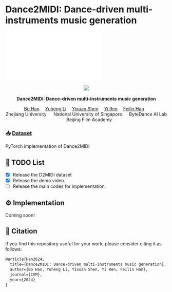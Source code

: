 # Dance2MIDI: Dance-driven multi-instruments music generation

![visualization](./assets/vis.pdf)



<p align="center">
  <a href='https://dance2midi.github.io/'>
  <img src='https://img.shields.io/badge/Project-Page-orange?style=flat&logo=Google%20chrome&logoColor=orange'></a>



<p align="center">
<!-- <h1 align="center">InterDiff: Generating 3D Human-Object Interactions with Physics-Informed Diffusion</h1> -->
<strong>Dance2MIDI: Dance-driven multi-instruments music generation</strong></h1>
   <p align="center">
    <a href='' target='_blank'>Bo Han</a>&emsp;
    <a href='' target='_blank'>Yuheng Li</a>&emsp;
    <a href='' target='_blank'>Yixuan Shen</a>&emsp;
    <a href='https://rayeren.github.io/' target='_blank'>Yi Ren</a>&emsp;
    <a href='https://feilinh.cn/' target='_blank'>Feilin Han</a>&emsp;
    <br>
    Zhejiang University &emsp; National University of Singapore &emsp;
    ByteDance AI Lab &emsp; Beijing Film Academy
    <br>
  </p>
</p>



### 📥 [Dataset](https://drive.google.com/drive/folders/1vkuAw06Oh-tgDN9Cxtgdilw-IB8w6C4m?usp=sharing) 

PyTorch implementation of Dance2MIDI

## 📜 TODO List

- [x] Release the D2MIDI dataset
- [x] Release the demo video.
- [ ] Release the main codes for implementation.

## ⚙️ Implementation

Coming soon!

## 🤝 Citation

If you find this repository useful for your work, please consider citing it as follows:

```
@article{Han2024,
  title={Dance2MIDI: Dance-driven multi-instruments music generation},
  author={Bo Han, Yuheng Li, Yixuan Shen, Yi Ren, Feilin Han},
  journal={CVM},
  year={2024}
}
```
